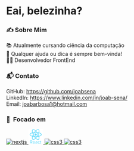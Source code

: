 # Eai, belezinha?


### ✍️ Sobre Mim

📚 Atualmente cursando ciência da computação <br>
💬 Qualquer ajuda ou dica é sempre bem-vinda! <br>
👩‍💻 Desenvolvedor FrontEnd <br>


### 📬 Contato

GitHub: https://github.com/joabsena<br>
LinkedIn: https://www.linkedin.com/in/joab-sena/ <br>
Email: <a href="mailto:joabarbosa1@hotmail.com">joabarbosa1@hotmail.com</a>


### <b>:brain: &nbsp;Focado em</b></summary><br/>
<p align="left"> <a href="https://nextjs.org/" target="_blank"> <img src="https://cdn.worldvectorlogo.com/logos/nextjs-3.svg" alt="nextjs" width="40" height="40"/> </a> <a href="https://reactjs.org/" target="_blank"> <img src="https://raw.githubusercontent.com/devicons/devicon/master/icons/react/react-original-wordmark.svg" alt="react" width="40" height="40"/> </a> <a href="https://jestjs.io/pt-BR/" target="_blank"> <img src="https://www.vectorlogo.zone/logos/jestjsio/jestjsio-ar21.svg" alt="css3" width="40" height="40"/> </a> </a> <a href="https://www.typescriptlang.org/" target="_blank"> <img src="https://www.vectorlogo.zone/logos/typescriptlang/typescriptlang-icon.svg" alt="css3" width="40" height="40"/> </a></p>
<br>
